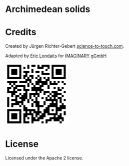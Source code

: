 # Archimedean solids

# Credits

Created by
Jürgen Richter-Gebert
[science-to-touch.com](http://www.science-to-touch.com/).

Adapted by
[Eric Londaits](mailto:eric.londaits@imaginary.org) for [IMAGINARY gGmbH](http://www.imaginary.org)

<img src="../common/img/science_to_touch-qr.png" alt='https://itunes.apple.com/app/id1175925608?mt=8' width="200" height="200">

# License

Licensed under the Apache 2 license.